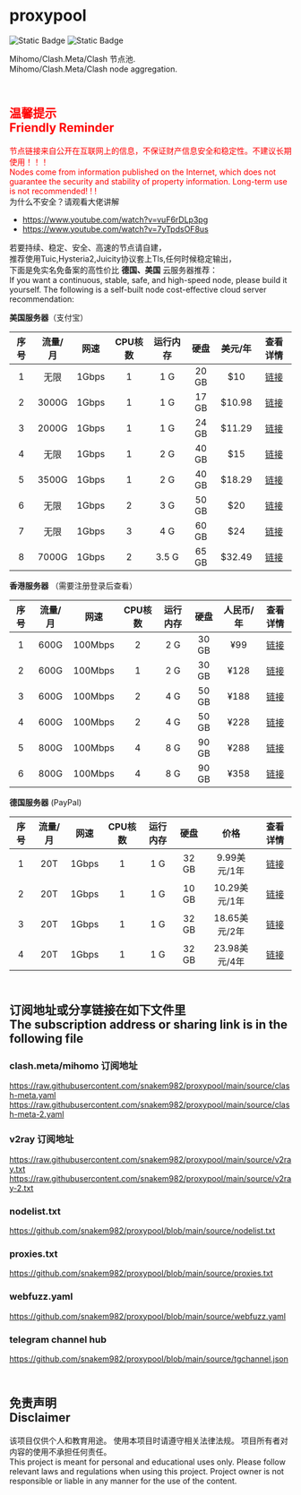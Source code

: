 # proxypool

![Static Badge](https://img.shields.io/badge/ss|ssr|vmess|vless|trojan-free-orange)
![Static Badge](https://img.shields.io/badge/tuic|hysteria|hysteria2-free-orange)

Mihomo/Clash.Meta/Clash 节点池.
<br/>
Mihomo/Clash.Meta/Clash node aggregation.

## <br><font color="red">温馨提示<br/>Friendly Reminder</font>

<font color="red">节点链接来自公开在互联网上的信息，不保证财产信息安全和稳定性。不建议长期使用！！！<br/>
Nodes come from information published on the Internet,
which does not guarantee the security and stability of property information.
Long-term use is not recommended! ! !</font><br/>
为什么不安全？请观看大佬讲解 <br/>

- https://www.youtube.com/watch?v=vuF6rDLp3pg
- https://www.youtube.com/watch?v=7yTpdsOF8us<br/>

若要持续、稳定、安全、高速的节点请自建，<br/>
推荐使用Tuic,Hysteria2,Juicity协议套上Tls,任何时候稳定输出，<br/>
下面是免实名免备案的高性价比 **德国、美国** 云服务器推荐：<br/>
If you want a continuous, stable, safe, and high-speed node, please build it yourself.
The following is a self-built node cost-effective cloud server recommendation:<br/>

**美国服务器**（支付宝）

| 序号 | 流量/月  |  网速   | CPU核数 | 运行内存  |  硬盘   |  美元/年  |                                查看详情                                |
|:--:|:-----:|:-----:|:-----:|:-----:|:-----:|:------:|:------------------------------------------------------------------:|
| 1  |  无限   | 1Gbps |   1   |  1 G  | 20 GB |  $10   | [链接](https://cloud.colocrossing.com/aff.php?aff=821&pid=23 "点击查看") |
| 2  | 3000G | 1Gbps |   1   |  1 G  | 17 GB | $10.98 |   [链接](https://my.racknerd.com/aff.php?aff=8613&pid=358 "点击查看")    |
| 3  | 2000G | 1Gbps |   1   |  1 G  | 24 GB | $11.29 |   [链接](https://my.racknerd.com/aff.php?aff=8613&pid=903 "点击查看")    |
| 4  |  无限   | 1Gbps |   1   |  2 G  | 40 GB |  $15   | [链接](https://cloud.colocrossing.com/aff.php?aff=821&pid=24 "点击查看") |
| 5  | 3500G | 1Gbps |   1   |  2 G  | 40 GB | $18.29 |   [链接](https://my.racknerd.com/aff.php?aff=8613&pid=904 "点击查看")    |
| 6  |  无限   | 1Gbps |   2   |  3 G  | 50 GB |  $20   | [链接](https://cloud.colocrossing.com/aff.php?aff=821&pid=25 "点击查看") |
| 7  |  无限   | 1Gbps |   3   |  4 G  | 60 GB |  $24   | [链接](https://cloud.colocrossing.com/aff.php?aff=821&pid=26 "点击查看") |
| 8  | 7000G | 1Gbps |   2   | 3.5 G | 65 GB | $32.49 |   [链接](https://my.racknerd.com/aff.php?aff=8613&pid=905 "点击查看")    |

**香港服务器** （需要注册登录后查看）

| 序号 | 流量/月 |   网速    | CPU核数 | 运行内存 |  硬盘   | 人民币/年 |                         查看详情                          |
|:--:|:----:|:-------:|:-----:|:----:|:-----:|:-----:|:-----------------------------------------------------:|
| 1  | 600G | 100Mbps |   2   | 2 G  | 30 GB |  ¥99  | [链接](https://my.yecaoyun.com/aff.php?aff=5170 "点击查看") |
| 2  | 600G | 100Mbps |   1   | 2 G  | 30 GB | ¥128  | [链接](https://my.yecaoyun.com/aff.php?aff=5170 "点击查看") |
| 3  | 600G | 100Mbps |   2   | 4 G  | 50 GB | ¥188  | [链接](https://my.yecaoyun.com/aff.php?aff=5170 "点击查看") |
| 4  | 600G | 100Mbps |   2   | 4 G  | 50 GB | ¥228  | [链接](https://my.yecaoyun.com/aff.php?aff=5170 "点击查看") |
| 5  | 800G | 100Mbps |   4   | 8 G  | 90 GB | ¥288  | [链接](https://my.yecaoyun.com/aff.php?aff=5170 "点击查看") |
| 6  | 800G | 100Mbps |   4   | 8 G  | 90 GB | ¥358  | [链接](https://my.yecaoyun.com/aff.php?aff=5170 "点击查看") |

**德国服务器** (PayPal)

| 序号 | 流量/月 |  网速   | CPU核数 | 运行内存 |  硬盘   |      价格      |                                查看详情                                 |
|:--:|:----:|:-----:|:-----:|:----:|:-----:|:------------:|:-------------------------------------------------------------------:|
| 1  | 20T  | 1Gbps |   1   | 1 G  | 32 GB |  9.99美元/1年   | [链接](https://portal.massivegrid.com/aff.php?aff=277&pid=896 "点击查看") |
| 2  | 20T  | 1Gbps |   1   | 1 G  | 10 GB | 10.29美元/1年   |      [链接](https://my.dasabo.com/aff.php?aff=51&pid=173 "点击查看")      |
| 3  | 20T  | 1Gbps |   1   | 1 G  | 32 GB |  18.65美元/2年  | [链接](https://portal.massivegrid.com/aff.php?aff=277&pid=896 "点击查看") |
| 4  | 20T  | 1Gbps |   1   | 1 G  | 32 GB | 23.98美元/4年   | [链接](https://portal.massivegrid.com/aff.php?aff=277&pid=896 "点击查看") |


## <br>订阅地址或分享链接在如下文件里<br>The subscription address or sharing link is in the following file

### clash.meta/mihomo 订阅地址

https://raw.githubusercontent.com/snakem982/proxypool/main/source/clash-meta.yaml
https://raw.githubusercontent.com/snakem982/proxypool/main/source/clash-meta-2.yaml

### v2ray 订阅地址

https://raw.githubusercontent.com/snakem982/proxypool/main/source/v2ray.txt
https://raw.githubusercontent.com/snakem982/proxypool/main/source/v2ray-2.txt

### nodelist.txt

https://github.com/snakem982/proxypool/blob/main/source/nodelist.txt

### proxies.txt

https://github.com/snakem982/proxypool/blob/main/source/proxies.txt

### webfuzz.yaml

https://github.com/snakem982/proxypool/blob/main/source/webfuzz.yaml

### telegram channel hub

https://github.com/snakem982/proxypool/blob/main/source/tgchannel.json

## <br>免责声明 <br/>Disclaimer

该项目仅供个人和教育用途。
使用本项目时请遵守相关法律法规。
项目所有者对内容的使用不承担任何责任。
<br/>
This project is meant for personal and educational uses only.
Please follow relevant laws and regulations when using this project.
Project owner is not responsible or liable in any manner for the use of the content.
